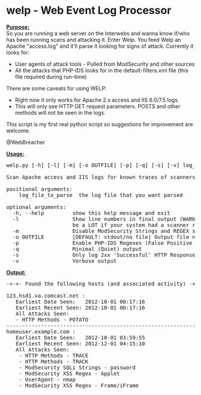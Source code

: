 welp - Web Event Log Processor
====

<u><b>Purpose:</b></u> <br>
So you are running a web server on the Interwebs and wanna know if/who has been running scans and attacking it. Enter Welp. You feed Welp an Apache "access.log" and it'll parse it looking for signs of attack. Currently it looks for:
<br>
   - User agents of attack tools - Pulled from ModSecurity and other sources<br>
   - All the attacks that PHP-IDS looks for in the default-filters.xml file (this file required during run-time)</ul>

There are some caveats for using WELP:<br>
   - Right now it only works for Apache 2.x access and IIS 6.0/7.5 logs.<br>
   - This will only see HTTP GET request parameters. POSTS and other methods will not be seen in the logs.<br>

This script is my first real python script so suggestions for improvement are welcome.<br>

@WebBreacher

<u><b>Usage:</b></u><br>
<pre>
welp.py [-h] [-l] [-m] [-o OUTFILE] [-p] [-q] [-s] [-v] log_file_to_parse

Scan Apache access and IIS logs for known traces of scanners and attack

positional arguments:
    log_file_to_parse  the log file that you want parsed

optional arguments:
  -h, --help         show this help message and exit
  -l                 Show line numbers in final output (WARNING: There could
                     be a LOT if your system had a scanner run against it.) [DEFAULT: off]
  -m                 Disable ModSecurity Strings and REGEX searches [DEFAULT: on]
  -o OUTFILE         [DEFAULT: stdout/no file] Output file name
  -p                 Enable PHP-IDS Regexes (False Positive prone) [DEFAULT: off]
  -q                 Minimal (Quiet) output
  -s                 Only log 2xx 'Successful' HTTP Response Codes [DEFAULT: off]
  -v                 Verbose output</pre>

<u><b>Output:</b></u>
<pre>
-+-+- Found the following hosts (and associated activity) -+-+-

123.hsd1.va.comcast.net :
   Earliest Date Seen:   2012-10-01 00:17:16
   Earliest Recent Seen: 2012-10-01 00:17:16
   All Attacks Seen:
   - HTTP Methods - POTATO
---------------------------------------------------------------
homeuser.example.com :
   Earliest Date Seen:   2012-10-01 03:59:55
   Earliest Recent Seen: 2012-12-01 04:15:10
   All Attacks Seen:
	- HTTP Methods - TRACE
	- HTTP Methods - TRACK
	- ModSecurity SQLi Strings - password
	- ModSecurity XSS Regex - Applet
	- UserAgent - nmap
	- ModSecurity XSS Regex - Frame/iFrame

</pre>
